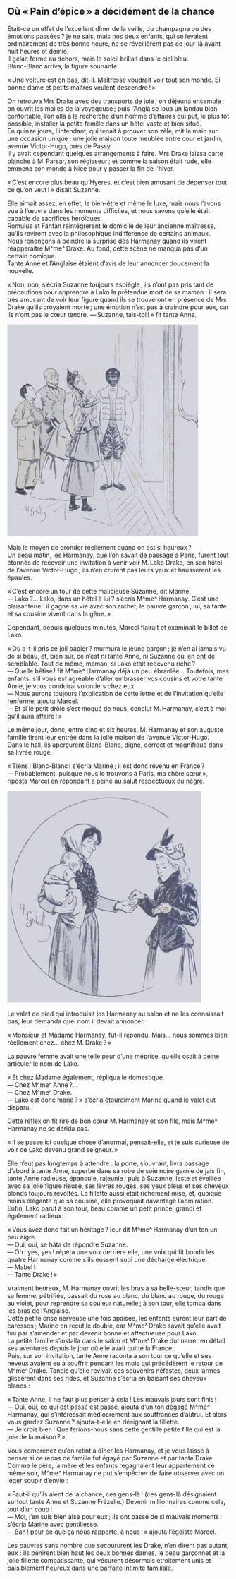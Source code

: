 ## Où « Pain d’épice » a décidément de la chance

Était-ce un effet de l’excellent dîner de la veille, du champagne ou des 
émotions passées ? je ne sais, mais nos deux enfants, qui se levaient 
ordinairement de très bonne heure, ne se réveillèrent pas ce jour-là avant 
huit heures et demie.  
Il gelait ferme au dehors, mais le soleil brillait dans le ciel bleu.  
Blanc-Blanc arriva, la figure souriante.

« Une voiture est en bas, dit-il. Maîtresse voudrait voir tout son monde. 
Si bonne dame et petits maîtres veulent descendre ! »

On retrouva Mrs Drake avec des transports de joie ; on déjeuna ensemble ; 
on ouvrit les malles de la voyageuse ; puis l’Anglaise loua un landau bien 
confortable, l’on alla à la recherche d’un homme d’affaires qui pût, le plus 
tôt possible, installer la petite famille dans un hôtel vaste et bien situé.  
En quinze jours, l’intendant, qui tenait à prouver son zèle, mit la main sur 
une occasion unique : une jolie maison toute meublée entre cour et jardin, 
avenue Victor-Hugo, près de Passy.  
Il y avait cependant quelques arrangements à faire. Mrs Drake laissa carte 
blanche à M. Parsar, son régisseur ; et comme la saison était rude, elle 
emmena son monde à Nice pour y passer la fin de l’hiver.

« C’est encore plus beau qu’Hyères, et c’est bien amusant de dépenser tout 
ce qu’on veut ! » disait Suzanne.

Elle aimait assez, en effet, le bien-être et même le luxe, mais nous l’avons 
vue à l’œuvre dans les moments difficiles, et nous savons qu’elle était 
capable de sacrifices héroïques.  
Romulus et Fanfan réintégrèrent le domicile de leur ancienne maîtresse, 
qu’ils revirent avec la philosophique indifférence de certains animaux.  
Nous renonçons à peindre la surprise des Harmanay quand ils virent 
réapparaître M^me^ Drake. Au fond, cette scène ne manqua pas d’un certain 
comique.  
Tante Anne et l’Anglaise étaient d’avis de leur annoncer doucement la 
nouvelle.

« Non, non, s’écria Suzanne toujours espiègle ; ils n’ont pas pris tant 
de précautions pour apprendre à Lako la prétendue mort de sa maman : il 
sera très amusant de voir leur figure quand ils se trouveront en présence de 
Mrs Drake qu’ils croyaient morte ; une émotion n’est pas à craindre pour 
eux, car ils n’ont pas le cœur tendre.
— Suzanne, tais-toi ! » fit tante Anne.

![La famille Harmanay fit son entrée.](../images/page185.jpg)

Mais le moyen de gronder réellement quand on est si heureux ?  
Un beau matin, les Harmanay, que l’on savait de passage à Paris, furent tout 
étonnés de recevoir une invitation à venir voir M. Lako Drake, en son hôtel 
de l’avenue Victor-Hugo ; ils n’en crurent pas leurs yeux et haussèrent les 
épaules.

« C’est encore un tour de cette malicieuse Suzanne, dit Marine.  
— Lako ?… Lako, dans un hôtel à lui ? s’écria M^me^ Harmanay. C’est une 
plaisanterie : il gagne sa vie avec son archet, le pauvre garçon ; lui, sa 
tante et sa cousine vivent dans la gêne. »

Cependant, depuis quelques minutes, Marcel flairait et examinait le billet de 
Lako.

« Où a-t-il pris ce joli papier ? murmura le jeune garçon ; je n’en ai 
jamais vu de si beau, et, bien sûr, ce n’est ni tante Anne, ni Suzanne qui en 
ont de semblable. Tout de même, maman, si Lako était redevenu riche ?  
— Quelle bêtise ! fit M^me^ Harmanay déjà un peu ébranlée… Toutefois, 
mes enfants, s’il vous est agréable d’aller embrasser vos cousins et votre 
tante Anne, je vous conduirai volontiers chez eux.  
— Nous aurons toujours l’explication de cette lettre et de l’invitation qu’elle 
renferme, ajouta Marcel.  
— Et si le petit drôle s’est moqué de nous, conclut M. Harmanay, c’est à moi 
qu’il aura affaire ! »

Le même jour, donc, entre cinq et six heures, M. Harmanay et son auguste 
famille firent leur entrée dans la jolie maison de l’avenue Victor-Hugo.  
Dans le hall, ils aperçurent Blanc-Blanc, digne, correct et magnifique dans sa 
livrée rouge.

« Tiens ! Blanc-Blanc ! s’écria Marine ; il est donc revenu en 
France ?  
— Probablement, puisque nous le trouvons à Paris, ma chère sœur », 
riposta Marcel en répondant à peine au salut respectueux du nègre.  

![Suzanne était compatissante.](../images/page187.jpg)

Le valet de pied qui introduisit les Harmanay au salon et ne les connaissait 
pas, leur demanda quel nom il devait annoncer.

« Monsieur et Madame Harmanay, fut-il répondu. Mais… nous sommes bien 
réellement chez… chez M. Drake ? »

La pauvre femme avait une telle peur d’une méprise, qu’elle osait à peine 
articuler le nom de Lako.

« Et chez Madame également, répliqua le domestique.  
— Chez M^me^ Anne ?…  
— Chez M^me^ Drake.  
— Lako est donc marié ? » s’écria étourdiment Marine quand le valet eut 
disparu.

Cette réflexion fit rire de bon cœur M. Harmanay et son fils, mais M^me^ 
Harmanay ne se dérida pas.

« Il se passe ici quelque chose d’anormal, pensait-elle, et je suis curieuse 
de voir ce Lako devenu grand seigneur. »

Elle n’eut pas longtemps à attendre : la porte, s’ouvrant, livra passage 
d’abord à tante Anne, superbe dans sa robe de soie noire garnie de jais fin, 
tante Anne radieuse, épanouie, rajeunie ; puis à Suzanne, leste et 
éveillée avec sa jolie figure rieuse, ses lèvres rouges, ses yeux bleus et 
ses cheveux blonds toujours révoltés. La fillette aussi était richement 
mise, et, quoique moins élégante que sa cousine, elle provoquait davantage 
l’admiration. Enfin, Lako parut à son tour, beau comme un petit prince, grandi 
et également radieux.

« Vous avez donc fait un héritage ? leur dit M^me^ Harmanay d’un ton un peu 
aigre.  
— Oui, oui, se hâta de répondre Suzanne.  
— Oh ! yes, yes ! répéta une voix derrière elle, une voix qui fit bondir 
les quatre Harmanay comme s’ils eussent subi une décharge électrique.  
— Mabel !  
— Tante Drake ! »

Vraiment heureux, M. Harmanay ouvrit les bras à sa belle-sœur, tandis que sa 
femme, pétrifiée, passait du rose au blanc, du blanc au rouge, du rouge au 
violet, pour reprendre sa couleur naturelle ; à son tour, elle tomba dans 
les bras de l’Anglaise.  
Cette petite crise nerveuse une fois apaisée, les enfants eurent leur part de 
caresses ; Marine en reçut le double, car M^me^ Drake savait qu’elle avait 
fini par s’amender et par devenir bonne et affectueuse pour Lako.  
La petite famille s’installa dans le salon et M^me^ Drake dut narrer en détail 
ses aventures depuis le jour où elle avait quitté la France.  
Puis, sur son invitation, tante Anne raconta à son tour ce qu’elle et ses 
neveux avaient eu à souffrir pendant les mois qui précédèrent le retour de 
M^me^ Drake. Tandis qu’elle revivait ces souvenirs néfastes, deux larmes 
glissèrent dans ses rides, et Suzanne s’écria en baisant ses cheveux 
blancs :

« Tante Anne, il ne faut plus penser à cela ! Les mauvais jours sont 
finis !  
— Oui, oui, ce qui est passé est passé, ajouta d’un ton dégagé M^me^ 
Harmanay, qui s’intéressait médiocrement aux souffrances d’autrui. Et alors 
vous gardez Suzanne ? ajouta-t-elle en désignant la fillette.  
— Je crois bien ! Que ferions-nous sans cette gentille petite fille qui est 
la joie de la maison ? »

Vous comprenez qu’on retint à dîner les Harmanay, et je vous laisse à penser 
si ce repas de famille fut égayé par Suzanne et par tante Drake.  
Comme le père, la mère et les enfants regagnaient leur appartement ce même 
soir, M^me^ Harmanay ne put s’empêcher de faire observer avec un léger soupir 
d’envie :

« Faut-il qu’ils aient de la chance, ces gens-là ! (ces gens-là 
désignaient surtout tante Anne et Suzanne Frézelle.) Devenir millionnaires 
comme cela, tout d’un coup !  
— Moi, j’en suis bien aise pour eux ; ils ont passé de si mauvais 
moments ! s’écria Marine avec gentillesse.  
— Bah ! pour ce que ça nous rapporte, à nous ! » ajouta l’égoïste Marcel.

Les pauvres sans nombre que secoururent les Drake, n’en dirent pas autant, 
eux : ils bénirent bien haut les deux bonnes dames, le beau garçonnet et la 
jolie fillette compatissante, qui vécurent désormais étroitement unis et 
paisiblement heureux dans une parfaite intimité familiale.

